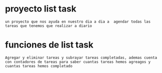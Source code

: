 # proyecto list task 
    un proyecto que nos ayuda en nuestro dia a dia a  agendar todas las tareas que tenemos que realizar a diario 

# funciones de list task 

    Agregar y eliminar tareas y subrayar tareas completadas, ademas cuenta con contadores de tareas para saber cuantas tareas hemos agreagos y  cuantas tareas hemos completado